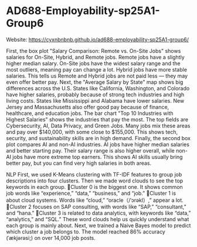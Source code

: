 # AD688-Employability-sp25A1-Group6
Website: https://cyxnbnbnb.github.io/ad688-employability-sp25A1-group6/

First, the box plot "Salary Comparison: Remote vs. On-Site Jobs" shows salaries for On-Site, Hybrid, and Remote jobs. Remote jobs have a slightly higher median salary. On-Site jobs have the widest salary range and the most outliers, meaning pay can change a lot. Hybrid jobs have more stable salaries. This tells us Remote and Hybrid jobs are not paid less — they may even offer better pay.
Next, the "Average Salary by State" map shows big differences across the U.S. States like California, Washington, and Colorado have higher salaries, probably because of strong tech industries and high living costs. States like Mississippi and Alabama have lower salaries. New Jersey and Massachusetts also offer good pay because of finance, healthcare, and education jobs.
The bar chart "Top 10 Industries with Highest Salaries" shows the industries that pay the most. The top fields are Cybersecurity, AI, Data Privacy, and Green Jobs. Many jobs mix these areas and pay over $140,000, with some close to $155,000. This shows tech, security, and sustainability skills are in high demand.
Finally, the second box plot compares AI and non-AI industries. AI jobs have higher median salaries and better starting pay. Their salary range is also higher overall, while non-AI jobs have more extreme top earners. This shows AI skills usually bring better pay, but you can find very high salaries in both areas.

NLP
First, we used K-Means clustering with TF-IDF features to group job descriptions into four clusters. Then we made word clouds to see the top keywords in each group.
Cluster 0 is the biggest one. It shows common job words like “experience,” “data,” “business,” and “job.”
Cluster 1 is about cloud systems. Words like “cloud,” “oracle（/ˈɔrəkl）,”  appear a lot.
Cluster 2 focuses on SAP consulting, with words like “SAP,” “consultant,” and “hana.”
Cluster 3 is related to data analytics, with keywords like “data,” “analytics,” and “SQL.”
These word clouds help us quickly understand what each group is mainly about.
Next, we trained a Naive Bayes model to predict which cluster a job belongs to. The model reached 86% accuracy (ˈækjərəsi;) on over 14,000 job posts.
